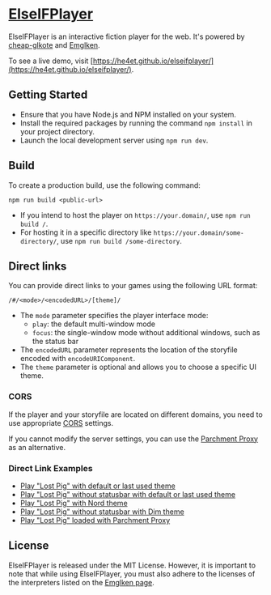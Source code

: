 # [ElseIFPlayer](https://he4et.github.io/elseifplayer/)

ElseIFPlayer is an interactive fiction player for the web.
It's powered by [cheap-glkote](https://github.com/He4eT/cheap-glkote) and [Emglken](https://github.com/curiousdannii/emglken).

To see a live demo, visit [https://he4et.github.io/elseifplayer/](https://he4et.github.io/elseifplayer/).

## Getting Started

- Ensure that you have Node.js and NPM installed on your system.
- Install the required packages by running the command `npm install` in your project directory.
- Launch the local development server using `npm run dev`.

## Build

To create a production build, use the following command:
```
npm run build <public-url>
```

- If you intend to host the player on `https://your.domain/`, use `npm run build /`.
- For hosting it in a specific directory like `https://your.domain/some-directory/`, use `npm run build /some-directory`.

## Direct links

You can provide direct links to your games using the following URL format:
```
/#/<mode>/<encodedURL>/[theme]/
```

- The `mode` parameter specifies the player interface mode:
  - `play`: the default multi-window mode
  - `focus`: the single-window mode without additional windows, such as the status bar
- The `encodedURL` parameter represents the location of the storyfile encoded with `encodeURIComponent`.
- The `theme` parameter is optional and allows you to choose a specific UI theme.

### CORS

If the player and your storyfile are located on different domains,
you need to use appropriate [CORS](https://developer.mozilla.org/en-US/docs/Web/HTTP/CORS) settings.

If you cannot modify the server settings, you can use the [Parchment Proxy](https://iplayif.com/proxy/) as an alternative.

### Direct Link Examples

- [Play "Lost Pig" with default or last used theme](https://he4et.github.io/elseifplayer/#/play/https%3A%2F%2Fmirror.ifarchive.org%2Fif-archive%2Fgames%2Fzcode%2FLostPig.z8/)
- [Play "Lost Pig" without statusbar with default or last used theme](https://he4et.github.io/elseifplayer/#/focus/https%3A%2F%2Fmirror.ifarchive.org%2Fif-archive%2Fgames%2Fzcode%2FLostPig.z8/)
- [Play "Lost Pig" with Nord theme](https://he4et.github.io/elseifplayer/#/play/https%3A%2F%2Fmirror.ifarchive.org%2Fif-archive%2Fgames%2Fzcode%2FLostPig.z8/nord/)
- [Play "Lost Pig" without statusbar with Dim theme](https://he4et.github.io/elseifplayer/#/focus/https%3A%2F%2Fmirror.ifarchive.org%2Fif-archive%2Fgames%2Fzcode%2FLostPig.z8/dim/)
- [Play "Lost Pig" loaded with Parchment Proxy](https://he4et.github.io/elseifplayer/#/play/https%3A%2F%2Fiplayif.com%2Fproxy%2F%3Furl%3Dhttps%3A%2F%2Fifarchive.org%2Fif-archive%2Fgames%2Fzcode%2FLostPig.z8)

## License

ElseIFPlayer is released under the MIT License.
However, it is important to note that while using ElseIFPlayer,
you must also adhere to the licenses of the interpreters listed on the
[Emglken page](https://github.com/curiousdannii/emglken#included-projects).
